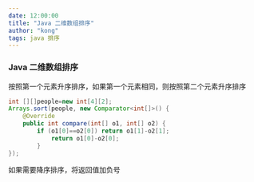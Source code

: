 ```yaml
---
date: 12:00:00
title: "Java 二维数组排序"
author: "kong"
tags: java 排序
---
```


### Java 二维数组排序

按照第一个元素升序排序，如果第一个元素相同，则按照第二个元素升序排序

```java
int [][]people=new int[4][2];
Arrays.sort(people, new Comparator<int[]>() {
    @Override
    public int compare(int[] o1, int[] o2) {
        if (o1[0]==o2[0]) return o1[1]-o2[1];
            return o1[0]-o2[0];
        }
});
```

如果需要降序排序，将返回值加负号
